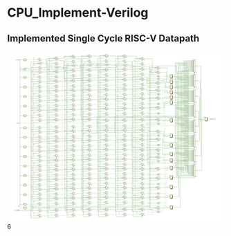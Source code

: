# CPU_Implement-Verilog
## Implemented  Single Cycle RISC-V Datapath
![p1](https://github.com/ChingSsuyuan/CPU_Implement-Verilog/blob/836fe2c69462da4111c958b30e896772300337ff/Design%20Schematics/Data_memory.png)
6

